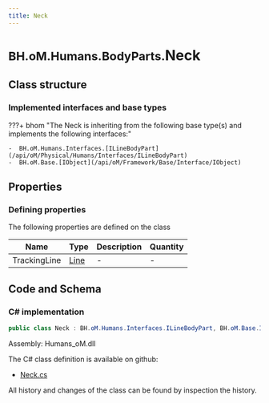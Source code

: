 ```yaml
---
title: Neck
---
```


# <small>BH.oM.Humans.BodyParts.</small>**Neck**



## Class structure

### Implemented interfaces and base types

???+ bhom "The Neck is inheriting from the following base type(s) and implements the following interfaces:"

    -  BH.oM.Humans.Interfaces.[ILineBodyPart](/api/oM/Physical/Humans/Interfaces/ILineBodyPart)
    -  BH.oM.Base.[IObject](/api/oM/Framework/Base/Interface/IObject)


## Properties



### Defining properties

The following properties are defined on the class

| Name             | Type             | Description      | Quantity         |
|------------------|------------------|------------------|------------------|
| TrackingLine | [Line](/api/oM/Dimensional/Geometry/Curve/Line) | - | - |


## Code and Schema

### C# implementation

``` C# title="C#"
public class Neck : BH.oM.Humans.Interfaces.ILineBodyPart, BH.oM.Base.IObject
```

Assembly: Humans_oM.dll

The C# class definition is available on github:

- [Neck.cs](https://github.com/BHoM/BHoM/blob/develop/Humans_oM/BodyParts\Neck.cs)

All history and changes of the class can be found by inspection the history.

